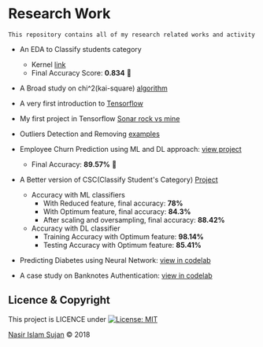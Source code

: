 # Research Work 

```
This repository contains all of my research related works and activity
```

* An EDA to Classify students category
    * Kernel [link](https://www.kaggle.com/nasirislamsujan/an-eda-with-different-ml-classifiers)
    * Final Accuracy Score: __0.834__ :robot: 

* A Broad study on chi^2(kai-square) [algorithm](https://colab.research.google.com/drive/1K_DyNk8kxq0BYUgq5F-Z4FduogiH5Fya)
* A very first introduction to [Tensorflow](https://www.kaggle.com/nasirislamsujan/a-very-first-introduction-with-tensorflow)
* My first project in Tensorflow [Sonar rock vs mine](https://colab.research.google.com/drive/1rN9rUP8SYZEZToZpI4ezsluPNJDNaOTd)
* Outliers Detection and Removing [examples](https://colab.research.google.com/drive/1LTf6J_WnF3Mps6a8PZdgFxDLflaPmXCu)
* Employee Churn Prediction using ML and DL approach: [view project](https://colab.research.google.com/drive/1bgwZa_B2k78MvBq-u6ool3LFr8fsV4eI)
   * Final Accuracy: __89.57%__ :robot: 
* A Better version of CSC(Classify Student's Category) [Project](https://colab.research.google.com/drive/1Onx3jyQXMls_c2a-rwRENORLf9XiQPzB)
   * Accuracy with ML classifiers
      * With Reduced feature, final accuracy: __78%__
      * With Optimum feature, final accuracy: __84.3%__
      * After scaling and oversampling, final accuracy: __88.42%__
   * Accuracy with DL classifier
      * Training Accuracy with Optimum feature: __98.14%__
      * Testing Accuracy with Optimum feature: __85.41%__

* Predicting Diabetes using Neural Network: [view in codelab](https://colab.research.google.com/drive/1i-WoEiLPVudSQ-IVf0LtlwRPfVaaWqeg)
* A case study on Banknotes Authentication: [view in codelab](https://colab.research.google.com/drive/1y2LCiR67xsV2mo3B2fegQHLYpuJ4wIM8)


## Licence & Copyright 
This project is LICENCE under [![License: MIT](https://img.shields.io/badge/License-MIT-yellow.svg)](https://opensource.org/licenses/MIT)

<a href="https://github.com/78526Nasir">Nasir Islam Sujan</a> &copy; 2018
